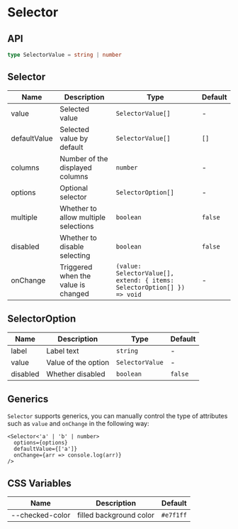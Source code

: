 # Selector

<code src="./demos/demo1.tsx"></code>

## API

```ts | pure
type SelectorValue = string | number
```

## Selector

| Name         | Description                             | Type                                                                    | Default |
| ------------ | --------------------------------------- | ----------------------------------------------------------------------- | ------- |
| value        | Selected value                          | `SelectorValue[]`                                                       | -       |
| defaultValue | Selected value by default               | `SelectorValue[]`                                                       | `[]`    |
| columns      | Number of the displayed columns         | `number`                                                                | -       |
| options      | Optional selector                       | `SelectorOption[]`                                                      | -       |
| multiple     | Whether to allow multiple selections    | `boolean`                                                               | `false` |
| disabled     | Whether to disable selecting | `boolean`                                                               | `false` |
| onChange     | Triggered when the value is changed     | `(value: SelectorValue[], extend: { items: SelectorOption[] }) => void` | -       |

## SelectorOption

| Name     | Description         | Type            | Default |
| -------- | ------------------- | --------------- | ------- |
| label    | Label text          | `string`        | -       |
| value    | Value of the option | `SelectorValue` | -       |
| disabled | Whether disabled    | `boolean`       | `false` |

## Generics

`Selector` supports generics, you can manually control the type of attributes such as `value` and `onChange` in the following way:

```tsx
<Selector<'a' | 'b' | number>
  options={options}
  defaultValue={['a']}
  onChange={arr => console.log(arr)}
/>
```

## CSS Variables

| Name            | Description             | Default   |
| --------------- | ----------------------- | --------- |
| --checked-color | filled background color | `#e7f1ff` |
